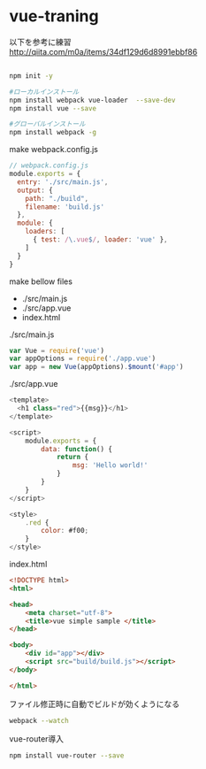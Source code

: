 # vue-traning

以下を参考に練習  
http://qiita.com/m0a/items/34df129d6d8991ebbf86

```sh

npm init -y

#ローカルインストール
npm install webpack vue-loader  --save-dev
npm install vue --save

#グローバルインストール
npm install webpack -g

```

make webpack.config.js

```js
// webpack.config.js
module.exports = {
  entry: './src/main.js',
  output: {
    path: "./build",
    filename: 'build.js'
  },
  module: {
    loaders: [
      { test: /\.vue$/, loader: 'vue' },
    ]
  }
}
```

make bellow files
- ./src/main.js
- ./src/app.vue
- index.html

./src/main.js

```js
var Vue = require('vue')
var appOptions = require('./app.vue')
var app = new Vue(appOptions).$mount('#app')
```
./src/app.vue

```js
<template>
  <h1 class="red">{{msg}}</h1>
</template>

<script>
    module.exports = {
        data: function() {
            return {
                msg: 'Hello world!'
            }
        }
    }
</script>

<style>
    .red {
        color: #f00;
    }
</style>
```
index.html

```html
<!DOCTYPE html>
<html>

<head>
    <meta charset="utf-8">
    <title>vue simple sample </title>
</head>

<body>
    <div id="app"></div>
    <script src="build/build.js"></script>
</body>

</html>
```

ファイル修正時に自動でビルドが効くようになる

```sh
webpack --watch
```

vue-router導入

```sh
npm install vue-router --save
```


